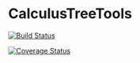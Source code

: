 # CalculusTreeTools

[![Build Status](https://travis-ci.com/paraynaud/CalculusTreeTools.jl.svg?branch=master)](https://travis-ci.com/paraynaud/CalculusTreeTools.jl)

[![Coverage Status](https://coveralls.io/repos/github/paraynaud/CalculusTreeTools.jl/badge.svg?branch=master)](https://coveralls.io/github/paraynaud/CalculusTreeTools.jl?branch=master)
